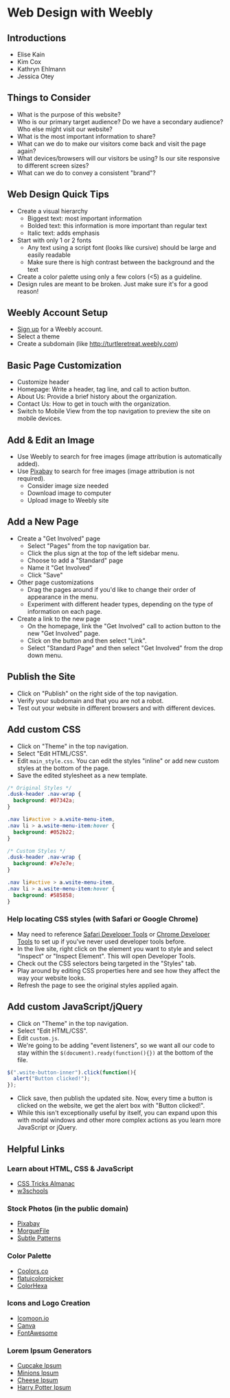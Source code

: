 # Web Design with Weebly

## Introductions
- Elise Kain
- Kim Cox
- Kathryn Ehlmann
- Jessica Otey

## Things to Consider
- What is the purpose of this website?
- Who is our primary target audience? Do we have a secondary audience? Who else might visit our website?
- What is the most important information to share?
- What can we do to make our visitors come back and visit the page again?
- What devices/browsers will our visitors be using? Is our site responsive to different screen sizes?
- What can we do to convey a consistent "brand"?

## Web Design Quick Tips
- Create a visual hierarchy
  - Biggest text: most important information
  - Bolded text: this information is more important than regular text
  - Italic text: adds emphasis
- Start with only 1 or 2 fonts
  - Any text using a script font (looks like cursive) should be large and easily readable
  - Make sure there is high contrast between the background and the text
- Create a color palette using only a few colors (&lt;5) as a guideline.
- Design rules are meant to be broken. Just make sure it's for a good reason!

## Weebly Account Setup
- [Sign up](http://www.weebly.com/signup) for a Weebly account.
- Select a theme
- Create a subdomain (like http://turtleretreat.weebly.com)

## Basic Page Customization
- Customize header
- Homepage: Write a header, tag line, and call to action button.
- About Us: Provide a brief history about the organization.
- Contact Us: How to get in touch with the organization.
- Switch to Mobile View from the top navigation to preview the site on mobile devices.

## Add &amp; Edit an Image
- Use Weebly to search for free images (image attribution is automatically added).
- Use [Pixabay](https://pixabay.com/) to search for free images (image attribution is not required).
  - Consider image size needed
  - Download image to computer
  - Upload image to Weebly site

## Add a New Page
- Create a "Get Involved" page
  - Select "Pages" from the top navigation bar.
  - Click the plus sign at the top of the left sidebar menu.
  - Choose to add a "Standard" page
  - Name it "Get Involved"
  - Click "Save"
- Other page customizations
  - Drag the pages around if you'd like to change their order of appearance in the menu.
  - Experiment with different header types, depending on the type of information on each page.
- Create a link to the new page
  - On the homepage, link the "Get Involved" call to action button to the new "Get Involved" page.
  - Click on the button and then select "Link".
  - Select "Standard Page" and then select "Get Involved" from the drop down menu.

## Publish the Site
- Click on "Publish" on the right side of the top navigation.
- Verify your subdomain and that you are not a robot.
- Test out your website in different browsers and with different devices.

## Add custom CSS
- Click on "Theme" in the top navigation.
- Select "Edit HTML/CSS".
- Edit `main_style.css`. You can edit the styles "inline" or add new custom styles at the bottom of the page.
- Save the edited stylesheet as a new template.

```css
/* Original Styles */
.dusk-header .nav-wrap {
  background: #07342a;
}

.nav li#active > a.wsite-menu-item,
.nav li > a.wsite-menu-item:hover {
  background: #052b22;
}

/* Custom Styles */
.dusk-header .nav-wrap {
  background: #7e7e7e;
}

.nav li#active > a.wsite-menu-item,
.nav li > a.wsite-menu-item:hover {
  background: #585858;
}
```

### Help locating CSS styles (with Safari or Google Chrome)
- May need to reference [Safari Developer Tools](http://debugbrowser.com/#safari) or [Chrome Developer Tools](http://debugbrowser.com/#chrome) to set up if you've never used developer tools before.
- In the live site, right click on the element you want to style and select "Inspect" or "Inspect Element". This will open Developer Tools.
- Check out the CSS selectors being targeted in the "Styles" tab.
- Play around by editing CSS properties here and see how they affect the way your website looks.
- Refresh the page to see the original styles applied again.

## Add custom JavaScript/jQuery

- Click on "Theme" in the top navigation.
- Select "Edit HTML/CSS".
- Edit `custom.js`.
- We're going to be adding "event listeners", so we want all our code to stay within the `$(document).ready(function(){})` at the bottom of the file.

```javascript
$(".wsite-button-inner").click(function(){
  alert("Button clicked!");
});
```

- Click save, then publish the updated site. Now, every time a button is clicked on the website, we get the alert box with "Button clicked!".
- While this isn't exceptionally useful by itself, you can expand upon this with modal windows and other more complex actions as you learn more JavaScript or jQuery.

## Helpful Links

### Learn about HTML, CSS &amp; JavaScript
- [CSS Tricks Almanac](https://css-tricks.com/almanac/)
- [w3schools](http://www.w3schools.com/)

### Stock Photos (in the public domain)
- [Pixabay](https://pixabay.com/)
- [MorgueFile](http://www.morguefile.com/)
- [Subtle Patterns](http://subtlepatterns.com/)

### Color Palette
- [Coolors.co](https://coolors.co/app)
- [flatuicolorpicker](http://www.flatuicolorpicker.com/)
- [ColorHexa](http://www.colorhexa.com/)

### Icons and Logo Creation
- [Icomoon.io](https://icomoon.io/app/#/select)
- [Canva](https://www.canva.com/)
- [FontAwesome](https://fortawesome.github.io/Font-Awesome/)

### Lorem Ipsum Generators
- [Cupcake Ipsum](http://www.cupcakeipsum.com/)
- [Minions Ipsum](http://www.minionsipsum.com/)
- [Cheese Ipsum](http://www.cheeseipsum.co.uk/)
- [Harry Potter Ipsum](http://www.christinachern.com/hpipsum/)
